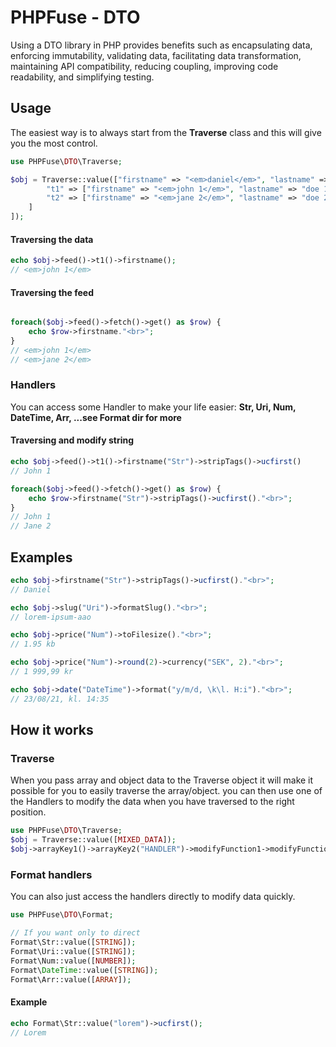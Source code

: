 


# PHPFuse - DTO
Using a DTO library in PHP provides benefits such as encapsulating data, enforcing immutability, validating data, facilitating data transformation, maintaining API compatibility, reducing coupling, improving code readability, and simplifying testing.





## Usage
The easiest way is to always start from the **Traverse** class and this will give you the most control.

```php
use PHPFuse\DTO\Traverse;

$obj = Traverse::value(["firstname" => "<em>daniel</em>", "lastname" => "doe", "slug" => "Lorem ipsum åäö", "price" => "1999.99", "date" => "2023-08-21 14:35:12", "feed" => [
		"t1" => ["firstname" => "<em>john 1</em>", "lastname" => "doe 1"],
		"t2" => ["firstname" => "<em>jane 2</em>", "lastname" => "doe 2"]
	]
]);
```

#### Traversing the data
```php
echo $obj->feed()->t1()->firstname();
// <em>john 1</em>
```

#### Traversing the feed
```php

foreach($obj->feed()->fetch()->get() as $row) {
	echo $row->firstname."<br>";
}
// <em>john 1</em>
// <em>jane 2</em>
```

### Handlers 
You can access some Handler to make your life easier:
**Str, Uri, Num, DateTime, Arr, ...see Format dir for more**

#### Traversing and modify string
```php
echo $obj->feed()->t1()->firstname("Str")->stripTags()->ucfirst()
// John 1

foreach($obj->feed()->fetch()->get() as $row) {
	echo $row->firstname("Str")->stripTags()->ucfirst()."<br>";
}
// John 1
// Jane 2
```

## Examples
```php
echo $obj->firstname("Str")->stripTags()->ucfirst()."<br>";
// Daniel

echo $obj->slug("Uri")->formatSlug()."<br>";
// lorem-ipsum-aao

echo $obj->price("Num")->toFilesize()."<br>";
// 1.95 kb

echo $obj->price("Num")->round(2)->currency("SEK", 2)."<br>";
// 1 999,99 kr

echo $obj->date("DateTime")->format("y/m/d, \k\l. H:i")."<br>";
// 23/08/21, kl. 14:35
```

## How it works

### Traverse
When you pass array and object data to the Traverse object it will make it possible for you to easily traverse the array/object. you can then use one of the Handlers to modify the data when you have traversed to the right position.
```php
use PHPFuse\DTO\Traverse;
$obj = Traverse::value([MIXED_DATA]);
$obj->arrayKey1()->arrayKey2("HANDLER")->modifyFunction1->modifyFunction2();
```

### Format handlers
You can also just access the handlers directly to modify data quickly. 
```php
use PHPFuse\DTO\Format;

// If you want only to direct
Format\Str::value([STRING]);
Format\Uri::value([STRING]);
Format\Num::value([NUMBER]);
Format\DateTime::value([STRING]);
Format\Arr::value([ARRAY]);
```
#### Example
```php
echo Format\Str::value("lorem")->ucfirst();
// Lorem
```

